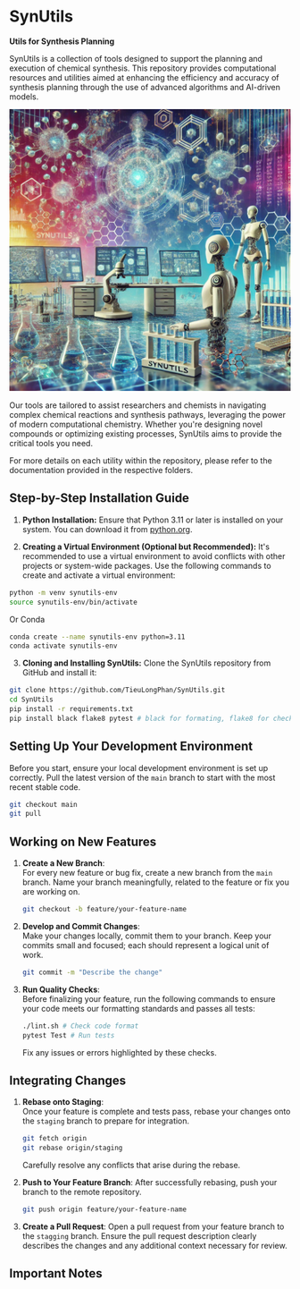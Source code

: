 # SynUtils

**Utils for Synthesis Planning**

SynUtils is a collection of tools designed to support the planning and execution of chemical synthesis. This repository provides computational resources and utilities aimed at enhancing the efficiency and accuracy of synthesis planning through the use of advanced algorithms and AI-driven models.

![SynUtils](Docs/Figure/synutils.png)

Our tools are tailored to assist researchers and chemists in navigating complex chemical reactions and synthesis pathways, leveraging the power of modern computational chemistry. Whether you're designing novel compounds or optimizing existing processes, SynUtils aims to provide the critical tools you need.

For more details on each utility within the repository, please refer to the documentation provided in the respective folders.

## Step-by-Step Installation Guide

1. **Python Installation:**
  Ensure that Python 3.11 or later is installed on your system. You can download it from [python.org](https://www.python.org/downloads/).

2. **Creating a Virtual Environment (Optional but Recommended):**
  It's recommended to use a virtual environment to avoid conflicts with other projects or system-wide packages. Use the following commands to create and activate a virtual environment:

  ```bash
  python -m venv synutils-env
  source synutils-env/bin/activate  
  ```
  Or Conda

  ```bash
  conda create --name synutils-env python=3.11
  conda activate synutils-env
  ```

3. **Cloning and Installing SynUtils:**
  Clone the SynUtils repository from GitHub and install it:

  ```bash
  git clone https://github.com/TieuLongPhan/SynUtils.git
  cd SynUtils
  pip install -r requirements.txt
  pip install black flake8 pytest # black for formating, flake8 for checking format, pytest for testing
  ```


## Setting Up Your Development Environment

Before you start, ensure your local development environment is set up correctly. Pull the latest version of the `main` branch to start with the most recent stable code.

```bash
git checkout main
git pull
```

## Working on New Features

1. **Create a New Branch**:  
   For every new feature or bug fix, create a new branch from the `main` branch. Name your branch meaningfully, related to the feature or fix you are working on.

   ```bash
   git checkout -b feature/your-feature-name
   ```

2. **Develop and Commit Changes**:  
   Make your changes locally, commit them to your branch. Keep your commits small and focused; each should represent a logical unit of work.

   ```bash
   git commit -m "Describe the change"
   ```

3. **Run Quality Checks**:  
   Before finalizing your feature, run the following commands to ensure your code meets our formatting standards and passes all tests:

   ```bash
   ./lint.sh # Check code format
   pytest Test # Run tests
   ```

   Fix any issues or errors highlighted by these checks.

## Integrating Changes

1. **Rebase onto Staging**:  
   Once your feature is complete and tests pass, rebase your changes onto the `staging` branch to prepare for integration.

   ```bash
   git fetch origin
   git rebase origin/staging
   ```

   Carefully resolve any conflicts that arise during the rebase.

2. **Push to Your Feature Branch**:
   After successfully rebasing, push your branch to the remote repository.

   ```bash
   git push origin feature/your-feature-name
   ```

3. **Create a Pull Request**:
   Open a pull request from your feature branch to the `stagging` branch. Ensure the pull request description clearly describes the changes and any additional context necessary for review.

## Important Notes